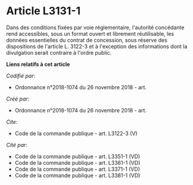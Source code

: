 # Article L3131-1

Dans des conditions fixées par voie réglementaire, l'autorité concédante rend accessibles, sous un format ouvert et librement
réutilisable, les données essentielles du contrat de concession, sous réserve des dispositions de l'article L. 3122-3 et à
l'exception des informations dont la divulgation serait contraire à l'ordre public.

**Liens relatifs à cet article**

_Codifié par_:

  - Ordonnance n°2018-1074 du 26 novembre 2018 - art.

_Créé par_:

  - Ordonnance n°2018-1074 du 26 novembre 2018 - art.

_Cite_:

  - Code de la commande publique - art. L3122-3 (V)

_Cité par_:

  - Code de la commande publique - art. L3351-1 (VD)
  - Code de la commande publique - art. L3361-1 (VD)
  - Code de la commande publique - art. L3371-1 (VD)
  - Code de la commande publique - art. L3381-1 (VD)
